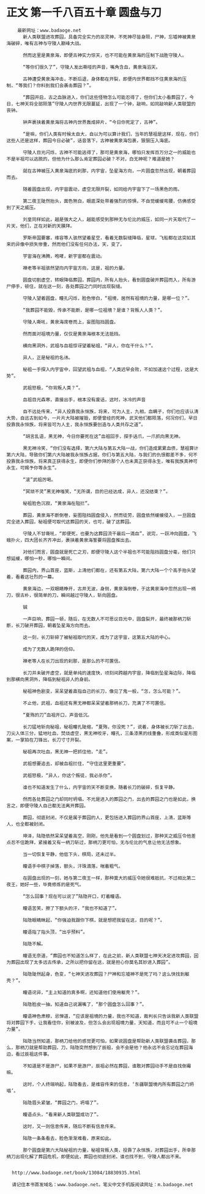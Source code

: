 # 正文 第一千八百五十章 圆盘与刀
        最新网址：www.badaoge.net
          新人类联盟进攻葬园，具备完全实力的巫灵神，不死神尽皆身陨，尸神，忘墟神被黄泉海破碎，唯有古神与守陵人巅峰大战。
      
          然而这里是黄泉海，即便古神实力惊天，也不可能在黄泉海的压制下战胜守陵人。
      
          “等你们很久了”，守陵人发出嘶哑的声音，嘴角含血，黄泉海滔天。
      
          古神遭受黄泉海冲击，不断后退，身体都在开裂，即便内世界都挡不住黄泉海的压制，“等我们？你料到我们会袭击葬园？”。
      
          “葬园开启，古之血脉进入，你们这些怪物怎么可能忍得了，但你们太小看葬园了，今日，七神天将全部陨落”守陵人内世界无限蔓延，出现了一个钟，敲响，如同敲响新人类联盟的丧钟。
      
          钟声裹挟着黄泉海将古神内世界轰成碎片，“今日你死定了，古神”。
      
          “是嘛，你们人类有时候太自大，自以为可以算计我们，当年的慧祖是这样，现在，你们这些人还是这样，葬园今日必破”，话音落下，古神被黄泉海包裹，狠狠压入海底。
      
          守陵人目光闪烁，古神不可能逃得了，那可是黄泉海，哪怕只发挥百万分之一的威能也不是半祖可以逃脱的，但他为什么那么肯定葬园必破？不对，白无神呢？难道是她？
      
          就在古神被压入黄泉海底的刹那，内宇宙，坠星海方向，一片圆盘忽然出现，朝着葬园而去。
      
          随着圆盘出现，内宇宙震动，虚空无限开裂，如同给内宇宙下了一场黑色的雨。
      
          第二夜王陡然抬头，面色煞白，眼底深处带着强烈的惊惧，不自觉缓缓弯腰，仿佛感受到了天之威压。
      
          刘皇同样如此，越是强大之人，越能感受到那种无与伦比的威压，如同一片天取代了一片天，他们，正在对新的天膜拜。
      
          罗斯帝国要塞，维容等人骇然望着星空，看着无数裂缝降临，星球，飞船都在这突如其来的异像中损失惨重，然而他们没有任何办法，天，变了。
      
          宇宙海在沸腾，咆哮，新宇宙都在震动。
      
          禅老等半祖骇然望向内宇宙方向，这是，祖的力量。
      
          圆盘切割虚空，转眼降临葬园，葬园内，所有人抬头，看到圆盘破开葬园而入，所有游尸停手，顿住，就在这一刻，各处葬园之门同时出现裂缝。
      
          守陵人望着圆盘，瞳孔闪烁，脸色惨白，“祖境，居然有祖境的力量，是哪一位？”。
      
          “我葬园不能毁，传承不能断，是哪一位祖境？是谁？背叛人人类？”。
      
          守陵人嘶吼，黄泉海席卷而上，妄图阻挡圆盘。
      
          然而面对祖境力量，仅仅是黄泉海根本无法抵挡。
      
          横向黑洞外，武祖与血祖惊讶望着秘祖，“异人，你在干什么？”。
      
          异人，正是秘祖的名讳。
      
          秘祖一手探入内宇宙中，回望武祖与血祖，“人类迟早会败，不如加速这个过程，这是大势”。
      
          武祖怒极，“你背叛人类？”。
      
          血祖目光森寒，直接出手，根本没有废话，这时，冰冷的声音
      
          自不远处传来，“异人投靠我永恒族，将来，可为人主，九相，血瞒子，你们也应该认清大势，自远古到如今，一片片大陆被摧毁，即便曾经的死神，武天他们都陨落，何况你们，早日投靠我永恒族，将来皆可为人主，我永恒族要创造与人类共存之道”。
      
          “胡言乱语，黑无神，今日你要死在这”血祖回手，探手话爪，一爪抓向黑无神。
      
          黑无神冷笑，“你们没有选择，第六大陆与第五大陆一战，你们造成累累血债，慧祖算计第六大陆，导致你们第六大陆被我永恒族占据，你们与第五大陆，与我们的仇恨都差不多，何不投靠我永恒族，将来真正获得永生，即便你们参拜的那个人也未真正获得永生，唯有我族真神可永生，可赐予你等永生”。
      
          “滚”武祖厉喝。
      
          “冥顽不灵”黑无神嗤笑，“无所谓，目的已经达成，异人，还没结束？”。
      
          秘祖脸色沉寂，“黄泉海在阻拦”。
      
          葬园，黄泉海不断倒卷，妄图阻挡圆盘侵入，然而徒劳，圆盘依然缓缓侵入，一旦圆盘完全进入葬园，秘祖便可取代这葬园的天，也可，破了这葬园。
      
          守陵人不甘嘶吼，“即便死，也要为这葬园流干最后一滴血”，说完，一跃冲向圆盘，飞蛾扑火，四大团长齐齐冲出，裹挟着黄泉海誓要将圆盘推出去。
      
          对他们而言，圆盘就是死亡之刃，即便守陵人这个半祖也不可能阻挡圆盘分毫，他们只想延缓，哪怕一秒，哪怕一瞬间。
      
          葬园内，界山首座，蓝斯，上清他们都在，还有第五大陆，第六大陆一个个高手抬头望着，看着这壮烈的一幕。
      
          黄泉海边，一双眼睛睁开，古井无波，身侧，黄泉海倒卷，于这黄泉海中忽然出现一柄刀，很古朴，很简单的刀，瞬间越过守陵人，斩向圆盘。
      
          铖
      
          一声巨响，葬园一顿，随后，在无数人不可思议目光中，圆盘裂开，最终被那柄刀斩断，长刀破开葬园，朝着坠星海方向而去。
      
          这一刻，长刀斩碎了被秘祖取代的天，成为了这宇宙，这第五大陆的中心。
      
          成为了无数人跪拜的信仰。
      
          禅老等人在长刀出现的刹那，是那么的不可置信。
      
          长刀并未破开虚空，就是单纯的速度快，顷刻间跨越内宇宙，降临到坠星海边际，降临到那横向黑洞外，降临到秘祖异人的身前。
      
          秘祖神色剧变，呆呆望着直指自己的长刀，像见了鬼一般，“怎，怎么可能？”。
      
          不止他，武祖，血祖还有黑无神都呆呆望着那柄长刀，充满了不可置信。
      
          “夏殇的刀”血祖开口，声音低沉。
      
          长刀猛地斩向秘祖，秘祖瞳孔陡缩，“夏殇，你没死？”，说着，身体被长刀斩了出去，刀尖入体三分，猛地吐血，焚烧虚空，黑无神咬牙，瞳孔，三条漆黑的线重叠，形成类似星形图案，一掌拍在刀锋出，长刀寸寸开裂。
      
          秘祖再次吐血，黑无神一把抓住他，“走”。
      
          武祖想要追去，却被血祖拦住，“守住这里更重要”。
      
          武祖怒极，“异人，你这个叛徒，我必杀你”。
      
          谁也不知道发生了什么，内宇宙的天不断变换，随着长刀的破碎，恢复平静。
      
          然而各处葬园之门却同时坍塌，不光是进入的葬园之门，出去的葬园之门也是如此，换言之，即便守陵人自己都无法离开葬园。
      
          葬园，彻底封闭，不仅是属于葬园的人，更包括进入葬园的界山首座，上清，蓝斯等人，也全都被封闭。
      
          坤泽，陆隐依然呆呆望着高空，刚刚，他先是看到一个圆盘划过，那种天之威压令他差点忍不住跪拜，紧接着又有一柄刀斩过，那柄刀更可怕，无与伦比的气息让他无法想象。
      
          当一切恢复平静，他低下头，棋局，还未过半。
      
          瞳语手中棋子掉落，额头，汗珠滴落，喘着粗气。
      
          在圆盘出现的一刻，她与第二夜王一样，那种莫大的威压令她很难抵抗，不过相比第二夜王，她好一些，毕竟修炼的是死气。
      
          “怎么回事？现在可以说了”陆隐开口，盯着瞳语。
      
          瞳语苦笑，擦了下额头的汗，“我也不知道了”。
      
          陆隐眼睛眯起，“你强迫我跟你下棋，就是想把我留在这，目的呢？”。
      
          瞳语指了指头顶，“出乎预料”。
      
          陆隐不解。
      
          瞳语无奈道，“葬园也不知道怎么样了，在此之前，新人类联盟七神天决定进攻葬园，因为葬园出现了太多远古传承，之所以把你留在这，就是担心你莫名其妙进入葬园”。
      
          陆隐陡然起身，色变，“七神天进攻葬园？尸神和忘墟神不是死了吗？这么快找到躯壳？”。
      
          瞳语诧异，“主上知道的真多啊，还知道他们使用躯壳？”。
      
          陆隐脸皮一抽，知道自己说漏嘴了，“那个圆盘怎么回事？”。
      
          瞳语神色肃穆，忌惮道，“应该是祖境的力量，我也不知道，裁判长只告诉我新人类联盟将对葬园下手，让我看住你，别被波及，但怎么会出现祖境力量，天知道，而且可不止一个祖境力量”。
      
          陆隐当然知道，那柄刀给他的感觉更可怕，如果说圆盘是帮助新人类联盟袭击葬园，那么，那柄刀就是帮助葬园，刀，陆隐突然想到了辰祖，会不会是他？他永远不会忘记在葬园海边，看过辰祖这件事。
      
          不知道是不是游尸，如果不是游尸，辰祖必然在葬园，谁敢对葬园动手不是自找倒霉嘛。
      
          这时，个人终端响起，陆隐看去，是维容传来的信息，‘东疆联盟境内所有葬园之门坍塌’。
      
          陆隐眉头紧皱，“葬园之门，坍塌了”。
      
          瞳语点头，“看来新人类联盟成功了”。
      
          这时，又一则信息传来，随后不断有信息传来。
      
          陆隐一条条看去，脸色渐渐难看，原来如此。
      
          那个圆盘是第六大陆秘祖的力量，秘祖背叛人类，投靠了永恒族，对葬园出手，所幸那柄刀出现化解了葬园危机，即便如此，葬园也彻底封闭，谁也找不到，守陵人都出不来。
      
      
      http://www.badaoge.net/book/13084/18830935.html
      
      请记住本书首发域名：www.badaoge.net。笔尖中文手机版阅读网址：m.badaoge.net